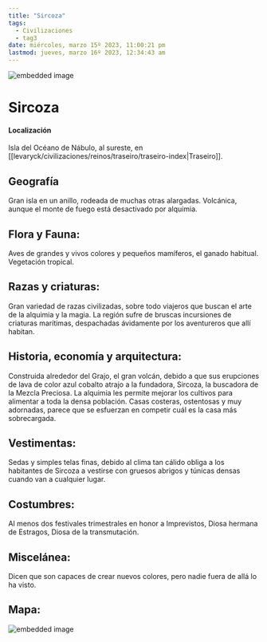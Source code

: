 ```yaml
---
title: "Sircoza"
tags:
  - Civilizaciones
  - tag3
date: miércoles, marzo 15º 2023, 11:00:21 pm
lastmod: jueves, marzo 16º 2023, 12:34:43 am
---
```


![embedded image](https://assets.legendkeeper.com/7e66f292-07a5-4d20-8b38-39ffee7294e7.jpg "Attachment")

# **Sircoza**

#### **Localización**

Isla del Océano de Nábulo, al sureste, en [[levaryck/civilizaciones/reinos/traseiro/traseiro-index|Traseiro]].

## **Geografía**

Gran isla en un anillo, rodeada de muchas otras alargadas. Volcánica, aunque el monte de fuego está desactivado por alquimia.

## **Flora y Fauna:**

Aves de grandes y vivos colores y pequeños mamíferos, el ganado habitual. Vegetación tropical.

## **Razas y criaturas:**

Gran variedad de razas civilizadas, sobre todo viajeros que buscan el arte de la alquimia y la magia. La región sufre de bruscas incursiones de criaturas marítimas, despachadas ávidamente por los aventureros que allí habitan.

## **Historia, economía y arquitectura:**

Construida alrededor del Grajo, el gran volcán, debido a que sus erupciones de lava de color azul cobalto atrajo a la fundadora, Sircoza, la buscadora de la Mezcla Preciosa. La alquimia les permite mejorar los cultivos para alimentar a toda la densa población. Casas costeras, ostentosas y muy adornadas, parece que se esfuerzan en competir cuál es la casa más sobrecargada.

## **Vestimentas:**

Sedas y simples telas finas, debido al clima tan cálido obliga a los habitantes de Sircoza a vestirse con gruesos abrigos y túnicas densas cuando van a cualquier lugar.

## **Costumbres:**

Al menos dos festivales trimestrales en honor a Imprevistos, Diosa hermana de Estragos, Diosa de la transmutación.

## **Miscelánea:**

Dicen que son capaces de crear nuevos colores, pero nadie fuera de allá lo ha visto.

## **Mapa:**

![embedded image](https://assets.legendkeeper.com/382db31b-7e58-42e9-879e-6dc3f5d7bb93.jpg "Attachment")